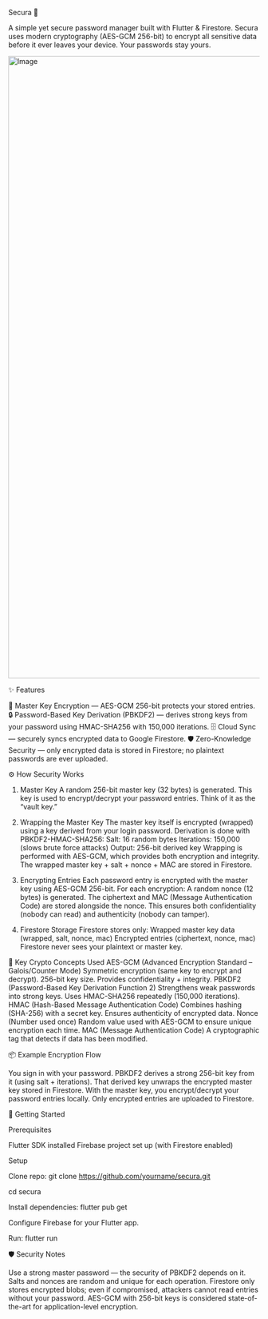 Secura 🔐

A simple yet secure password manager built with Flutter & Firestore.
Secura uses modern cryptography (AES-GCM 256-bit) to encrypt all sensitive data before it ever leaves your device. Your passwords stay yours.

<img width="672" height="1245" alt="Image" src="https://github.com/user-attachments/assets/49917ee5-df54-4e0f-8824-a7332c773939" />

✨ Features

🔑 Master Key Encryption — AES-GCM 256-bit protects your stored entries.
🔒 Password-Based Key Derivation (PBKDF2) — derives strong keys from your password using HMAC-SHA256 with 150,000 iterations.
🗄️ Cloud Sync — securely syncs encrypted data to Google Firestore.
🛡️ Zero-Knowledge Security — only encrypted data is stored in Firestore; no plaintext passwords are ever uploaded.

⚙️ How Security Works

1. Master Key
A random 256-bit master key (32 bytes) is generated.
This key is used to encrypt/decrypt your password entries.
Think of it as the “vault key.”

2. Wrapping the Master Key
The master key itself is encrypted (wrapped) using a key derived from your login password.
Derivation is done with PBKDF2-HMAC-SHA256:
Salt: 16 random bytes
Iterations: 150,000 (slows brute force attacks)
Output: 256-bit derived key
Wrapping is performed with AES-GCM, which provides both encryption and integrity.
The wrapped master key + salt + nonce + MAC are stored in Firestore.

3. Encrypting Entries
Each password entry is encrypted with the master key using AES-GCM 256-bit.
For each encryption:
A random nonce (12 bytes) is generated.
The ciphertext and MAC (Message Authentication Code) are stored alongside the nonce.
This ensures both confidentiality (nobody can read) and authenticity (nobody can tamper).

4. Firestore Storage
Firestore stores only:
Wrapped master key data (wrapped, salt, nonce, mac)
Encrypted entries (ciphertext, nonce, mac)
Firestore never sees your plaintext or master key.

🔑 Key Crypto Concepts Used
AES-GCM (Advanced Encryption Standard – Galois/Counter Mode)
Symmetric encryption (same key to encrypt and decrypt).
256-bit key size.
Provides confidentiality + integrity.
PBKDF2 (Password-Based Key Derivation Function 2)
Strengthens weak passwords into strong keys.
Uses HMAC-SHA256 repeatedly (150,000 iterations).
HMAC (Hash-Based Message Authentication Code)
Combines hashing (SHA-256) with a secret key.
Ensures authenticity of encrypted data.
Nonce (Number used once)
Random value used with AES-GCM to ensure unique encryption each time.
MAC (Message Authentication Code)
A cryptographic tag that detects if data has been modified.

📦 Example Encryption Flow

You sign in with your password.
PBKDF2 derives a strong 256-bit key from it (using salt + iterations).
That derived key unwraps the encrypted master key stored in Firestore.
With the master key, you encrypt/decrypt your password entries locally.
Only encrypted entries are uploaded to Firestore.

🚀 Getting Started

Prerequisites

Flutter SDK installed
Firebase project set up (with Firestore enabled)

Setup

Clone repo:
git clone https://github.com/yourname/secura.git

cd secura

Install dependencies:
flutter pub get

Configure Firebase for your Flutter app.

Run:
flutter run

🛡️ Security Notes

Use a strong master password — the security of PBKDF2 depends on it.
Salts and nonces are random and unique for each operation.
Firestore only stores encrypted blobs; even if compromised, attackers cannot read entries without your password.
AES-GCM with 256-bit keys is considered state-of-the-art for application-level encryption.
